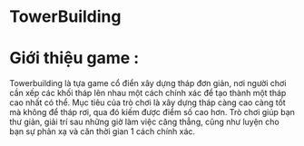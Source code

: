 # TowerBuilding 

#  Giới thiệu game :
Towerbuilding là tựa game cổ điển xây dựng tháp đơn giản, nơi người chơi cần xếp các khối tháp lên nhau một cách chính xác để tạo thành một tháp cao nhất có thể. Mục tiêu của trò chơi là xây dựng tháp càng cao càng tốt mà không để tháp rơi, qua đó kiếm được điểm số cao hơn. Trò chơi giúp bạn thư giản, giải trí sau những giờ làm việc căng thẳng, cũng như luyện cho bạn sự phản xạ và căn thời gian 1 cách chính xác.


